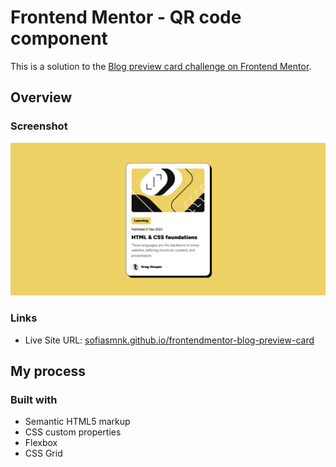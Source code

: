# Frontend Mentor - QR code component

This is a solution to the [Blog preview card challenge on Frontend Mentor](https://www.frontendmentor.io/challenges/blog-preview-card-ckPaj01IcS).

## Overview

### Screenshot

![Blog preview card challenge solution screenshot](./screenshot.png)

### Links

- Live Site URL: [sofiasmnk.github.io/frontendmentor-blog-preview-card](https://sofiasmnk.github.io/frontendmentor-blog-preview-card/)

## My process

### Built with

- Semantic HTML5 markup
- CSS custom properties
- Flexbox
- CSS Grid

